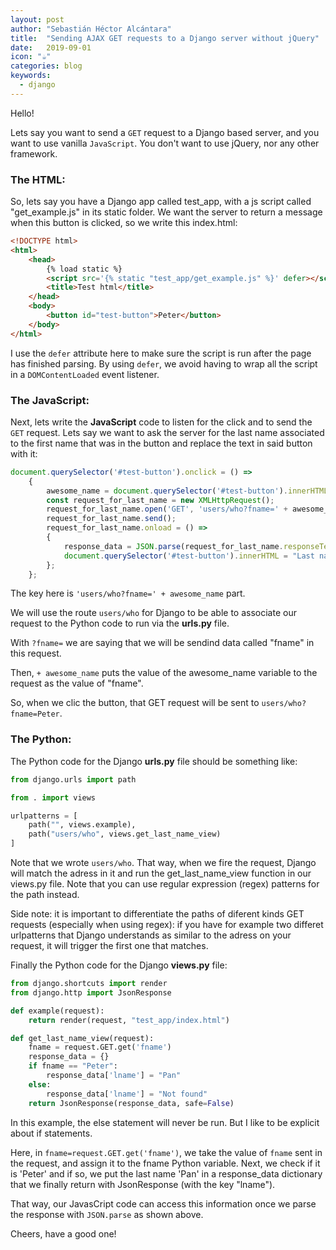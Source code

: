 ```yaml
---
layout: post
author: "Sebastián Héctor Alcántara"
title:  "Sending AJAX GET requests to a Django server without jQuery"
date:   2019-09-01
icon: "☕️"
categories: blog
keywords:
  - django
---
```


Hello!

Lets say you want to send a `GET` request to a Django based server, and you want to use vanilla `JavaScript`. You don't want to use jQuery, nor any other framework.

<!-- more -->

### The HTML:

So, lets say you have a Django app called test\_app, with a js script called "get\_example.js" in its static folder.
We want the server to return a message when this button is clicked, so we write this index.html:

```html
<!DOCTYPE html>
<html>
    <head>
        {% load static %}
        <script src='{% static "test_app/get_example.js" %}' defer></script>
        <title>Test html</title>
    </head>
    <body>
        <button id="test-button">Peter</button>
    </body>
</html>
```

I use the `defer` attribute here to make sure the script is run after the page has finished parsing. By using `defer`, we avoid having to wrap all the script in a `DOMContentLoaded` event listener.

### The JavaScript:

Next, lets write the **JavaScript** code to listen for the click and to send the `GET` request. Lets say we want to ask the server for the last name associated to the first name that was in the button and replace the text in said button with it:

```javascript
document.querySelector('#test-button').onclick = () =>
    {
        awesome_name = document.querySelector('#test-button').innerHTML;
        const request_for_last_name = new XMLHttpRequest();
        request_for_last_name.open('GET', 'users/who?fname=' + awesome_name, true);
        request_for_last_name.send();
        request_for_last_name.onload = () =>
        {
            response_data = JSON.parse(request_for_last_name.responseText);
            document.querySelector('#test-button').innerHTML = "Last name: " + response_data.lname;
        };
    };
```

The key here is `'users/who?fname=' + awesome_name` part.

We will use the route `users/who` for Django to be able to associate our request to the Python code to run via the **urls.py** file.

With `?fname=` we are saying that we will be sendind data called "fname" in this request.

Then, `+ awesome_name` puts the value of the awesome_name variable to the request as the value of "fname".

So, when we clic the button, that GET request will be sent to `users/who?fname=Peter`.

### The Python:

The Python code for the Django **urls.py** file should be something like:

```python
from django.urls import path

from . import views

urlpatterns = [
    path("", views.example),
    path("users/who", views.get_last_name_view)
]
```

Note that we wrote `users/who`. That way, when we fire the request, Django will match the adress in it and run the get_last_name_view function in our views.py file. Note that you can use regular expression (regex) patterns for the path instead.

Side note: it is important to differentiate the paths of diferent kinds GET requests (especially when using regex): if you have for example two differet urlpatterns that Django understands as similar to the adress on your request, it will trigger the first one that matches.

Finally the Python code for the Django **views.py** file:

```python
from django.shortcuts import render
from django.http import JsonResponse

def example(request):
    return render(request, "test_app/index.html")

def get_last_name_view(request):
    fname = request.GET.get('fname')
    response_data = {}
    if fname == "Peter":
        response_data['lname'] = "Pan"
    else:
        response_data['lname'] = "Not found"
    return JsonResponse(response_data, safe=False)
```

In this example, the else statement will never be run. But I like to be explicit about if statements.

Here, in `fname=request.GET.get('fname')`, we take the value of `fname` sent in the request, and assign it to the fname Python variable.
Next, we check if it is 'Peter' and if so, we put the last name 'Pan' in a response_data dictionary that we finally return with JsonResponse (with the key "lname").

That way, our JavasCript code can access this information once we parse the response with `JSON.parse` as shown above.

Cheers, have a good one!
